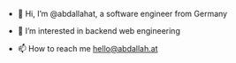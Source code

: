 - 👋 Hi, I’m @abdallahat, a software engineer from Germany
- 👀 I’m interested in backend web engineering

- 📫 How to reach me <hello@abdallah.at>

<!---
AbdallahAt/AbdallahAt is a ✨ special ✨ repository because its `README.md` (this file) appears on your GitHub profile.
You can click the Preview link to take a look at your changes.
--->
